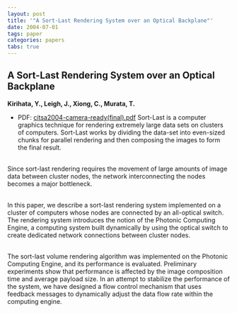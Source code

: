 ```yaml
---
layout: post
title: '"A Sort-Last Rendering System over an Optical Backplane"'
date: 2004-07-01
tags: paper
categories: papers
tabs: true
---
```


## A Sort-Last Rendering System over an Optical Backplane
**Kirihata, Y., Leigh, J., Xiong, C., Murata, T.**
- PDF: [citsa2004-camera-ready(final).pdf](/documents/citsa2004-camera-ready(final).pdf)
Sort-Last is a computer graphics technique for rendering extremely large data sets on clusters of computers. Sort-Last works by dividing the data-set into even-sized chunks for parallel rendering and then composing the images to form the final result.<br><br>

Since sort-last rendering requires the movement of large amounts of image data between cluster nodes, the network interconnecting the nodes becomes a major bottleneck.<br><br>

In this paper, we describe a sort-last rendering system implemented on a cluster of computers whose nodes are connected by an all-optical switch. The rendering system introduces the notion of the Photonic Computing Engine, a computing system built dynamically by using the optical switch to create dedicated network connections between cluster nodes.<br><br>

The sort-last volume rendering algorithm was implemented on the Photonic Computing Engine, and its performance is evaluated. Preliminary experiments show that performance is affected by the image composition time and average payload size. In an attempt to stabilize the performance of the system, we have designed a flow control mechanism that uses feedback messages to dynamically adjust the data flow rate within the computing engine.